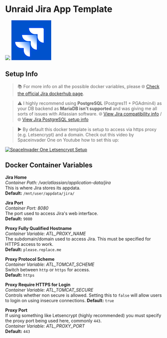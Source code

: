 # Unraid Jira App Template

<img src="https://craftassets.unraid.net/uploads/_1200x630_crop_center-center_82_none/seo-unraid.png" width="720"/> <img src="https://github.com/Zerreth/UnraidJira/raw/master/Jira.png" width="128"/> 

## Setup Info

> 📚 For more info on all the possible docker variables, please 🌐 [Check the official Jira dockerhub page](https://hub.docker.com/r/atlassian/jira-software).

> ⚠️ I highly recommend using **PostgreSQL** (Postgres11 + PGAdmin4) as your DB backend as **MariaDB isn't supported** and was giving me all sorts of issues with Atlassian software.
🌐 [View Jira compatibility info](https://confluence.atlassian.com/jseng/supported-platforms-881686453.html) / 
🌐 [View Jira PostgreSQL setup info](https://confluence.atlassian.com/adminjiraserver/connecting-jira-applications-to-postgresql-938846851.html)

> ▶️ By default this docker template is setup to access via https proxy (e.g. Letsencrypt) and a domain. Check out this video by Spaceinvader One on Youtube how to set this up:

[![SpaceInvader One Letsencrypt Setup](http://img.youtube.com/vi/I0lhZc25Sro/0.jpg)](http://www.youtube.com/watch?v=I0lhZc25Sro)

## Docker Container Variables

**Jira Home**  
*Container Path: /var/atlassian/application-data/jira*  
This is where Jira stores its appdata.  
**Default:** `/mnt/user/appdata/jira/`  

**Jira Port**  
*Container Port: 8080*  
The port used to access Jira's web interface.  
**Default:** `9080`  

**Proxy Fully Qualified Hostname**  
*Container Variable: ATL_PROXY_NAME*  
The subdomain/domain used to access Jira. This must be specified for HTTPS access to work.  
**Default:** `please.replace.me`  

**Proxy Protocol Scheme**  
*Container Variable: ATL_TOMCAT_SCHEME*  
Switch between `http` or `https` for access.  
**Default:** `https`  

**Proxy Require HTTPS for Login**  
*Container Variable: ATL_TOMCAT_SECURE*  
Controls whether non secure is allowed. Setting this to `false` will allow users to login on using insecure connections.
**Default:** `true`  

**Proxy Port**  
If using something like Letsencrypt (highly recommended) you must specify the proxy port being used here, commonly `443`.  
*Container Variable: ATL_PROXY_PORT*  
**Default:** `443`  
